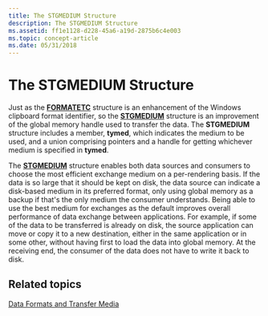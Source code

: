 ```yaml
---
title: The STGMEDIUM Structure
description: The STGMEDIUM Structure
ms.assetid: ff1e1128-d228-45a6-a19d-2875b6c4e003
ms.topic: concept-article
ms.date: 05/31/2018
---
```


# The STGMEDIUM Structure

Just as the [**FORMATETC**](/windows/win32/api/objidl/ns-objidl-formatetc) structure is an enhancement of the Windows clipboard format identifier, so the [**STGMEDIUM**](/windows/win32/api/objidl/ns-objidl-ustgmedium-r1) structure is an improvement of the global memory handle used to transfer the data. The **STGMEDIUM** structure includes a member, **tymed**, which indicates the medium to be used, and a union comprising pointers and a handle for getting whichever medium is specified in **tymed**.

The [**STGMEDIUM**](/windows/win32/api/objidl/ns-objidl-ustgmedium-r1) structure enables both data sources and consumers to choose the most efficient exchange medium on a per-rendering basis. If the data is so large that it should be kept on disk, the data source can indicate a disk-based medium in its preferred format, only using global memory as a backup if that's the only medium the consumer understands. Being able to use the best medium for exchanges as the default improves overall performance of data exchange between applications. For example, if some of the data to be transferred is already on disk, the source application can move or copy it to a new destination, either in the same application or in some other, without having first to load the data into global memory. At the receiving end, the consumer of the data does not have to write it back to disk.

## Related topics

<dl> <dt>

[Data Formats and Transfer Media](data-formats-and-transfer-media.md)
</dt> </dl>

 

 




